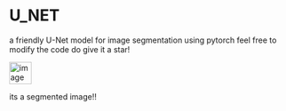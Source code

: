 # U_NET
a friendly U-Net model for image segmentation using pytorch
feel free to modify the code do give it a star!



<img src="https://github.com/capnmav77/U_NET/assets/114616616/7260cd1e-304d-4f46-80f7-730bbbc20dfa" alt="image" width="40">

its a segmented image!!
